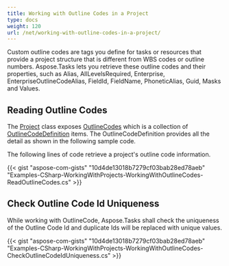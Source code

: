 ```yaml
---
title: Working with Outline Codes in a Project
type: docs
weight: 120
url: /net/working-with-outline-codes-in-a-project/
---
```


Custom outline codes are tags you define for tasks or resources that provide a project structure that is different from WBS codes or outline numbers. Aspose.Tasks lets you retrieve these outline codes and their properties, such as Alias, AllLevelsRequired, Enterprise, EnterpriseOutlineCodeAlias, FieldId, FieldName, PhoneticAlias, Guid, Masks and Values.
 
## **Reading Outline Codes**
The [Project](https://apireference.aspose.com/tasks/net/aspose.tasks/project) class exposes [OutlineCodes](https://apireference.aspose.com/tasks/net/aspose.tasks/task/properties/outlinecodes) which is a collection of [OutlineCodeDefinition](https://apireference.aspose.com/tasks/net/aspose.tasks/outlinecodedefinition) items. The OutlineCodeDefinition provides all the detail as shown in the following sample code.

The following lines of code retrieve a project's outline code information.

{{< gist "aspose-com-gists" "10d4de13018b7279cf03bab28ed78aeb" "Examples-CSharp-WorkingWithProjects-WorkingWithOutlineCodes-ReadOutlineCodes.cs" >}}

## **Check Outline Code Id Uniqueness**
While working with OutlineCode, Aspose.Tasks shall check the uniqueness of the Outline Code Id and duplicate Ids will be replaced with unique values.

{{< gist "aspose-com-gists" "10d4de13018b7279cf03bab28ed78aeb" "Examples-CSharp-WorkingWithProjects-WorkingWithOutlineCodes-CheckOutlineCodeIdUniqueness.cs" >}}
